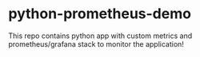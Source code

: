 # python-prometheus-demo
This repo contains python app with custom metrics and prometheus/grafana stack to monitor the application!
